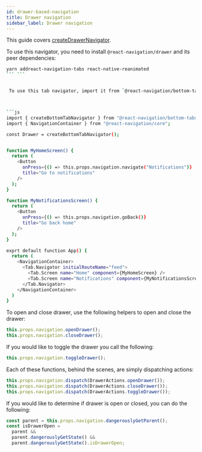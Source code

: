 ```yaml
---
id: drawer-based-navigation
title: Drawer navigation
sidebar_label: Drawer navigation
---
```


This guide covers [createDrawerNavigator](drawer-navigator.html).

To use this navigator, you need to install `@react-navigation/drawer` and its peer dependencies:

````sh
yarn addreact-navigation-tabs react-native-reanimated
```	```


 To use this tab navigator, import it from `@react-navigation/bottom-tabs`:



```js
import { createBottomTabNavigator } from "@react-navigation/bottom-tabs";
import { NavigationContainer } from "@react-navigation/core";

const Drawer = createBottomTabNavigator();


function MyHomeScreen() {
  return (
    <Button
      onPress={() => this.props.navigation.navigate("Notifications")}
      title="Go to notifications"
    />
  );
}

function MyNotificationsScreen() {
  return (
    <Button
      onPress={() => this.props.navigation.goBack()}
      title="Go back home"
    />
  );
}

exprt default function App() {
  return (
    <NavigationContainer>
      <Tab.Navigator initialRouteName="feed">
        <Tab.Screen name="Home" component={MyHomeScreen} />
        <Tab.Screen name="Notifications" component={MyNotificationsScreen} />
      </Tab.Navigator>
    </NavigationContainer>
  )
}

````

To open and close drawer, use the following helpers to open and close the drawer:

```js
this.props.navigation.openDrawer();
this.props.navigation.closeDrawer();
```

If you would like to toggle the drawer you call the following:

```js
this.props.navigation.toggleDrawer();
```

Each of these functions, behind the scenes, are simply dispatching actions:

```js
this.props.navigation.dispatch(DrawerActions.openDrawer());
this.props.navigation.dispatch(DrawerActions.closeDrawer());
this.props.navigation.dispatch(DrawerActions.toggleDrawer());
```

If you would like to determine if drawer is open or closed, you can do the following:

```js
const parent = this.props.navigation.dangerouslyGetParent();
const isDrawerOpen =
  parent &&
  parent.dangerouslyGetState() &&
  parent.dangerouslyGetState().isDrawerOpen;
```
